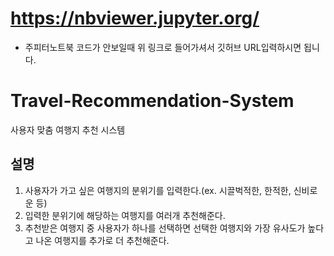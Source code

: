# https://nbviewer.jupyter.org/
- 주피터노트북 코드가 안보일때 위 링크로 들어가셔서 깃허브 URL입력하시면 됩니다.

# Travel-Recommendation-System
사용자 맞춤 여행지 추천 시스템

## 설명
1. 사용자가 가고 싶은 여행지의 분위기를 입력한다.(ex. 시끌벅적한, 한적한, 신비로운 등)
2. 입력한 분위기에 해당하는 여행지를 여러개 추천해준다.
3. 추천받은 여행지 중 사용자가 하나를 선택하면 선택한 여행지와 가장 유사도가 높다고 나온 여행지를 추가로 더 추천해준다.
